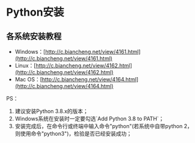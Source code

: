 # Python安装

## 各系统安装教程

* Windows：[http://c.biancheng.net/view/4161.html](http://c.biancheng.net/view/4161.html)
* Linux：[http://c.biancheng.net/view/4162.html](http://c.biancheng.net/view/4162.html)
* Mac OS：[http://c.biancheng.net/view/4164.html](http://c.biancheng.net/view/4164.html)

PS：

1. 建议安装Python 3.8.x的版本；
2. Windows系统在安装时一定要勾选\`Add Python 3.8 to PATH\`；
3. 安装完成后，在命令行或终端中输入命令"python"(若系统中自带python 2，则使用命令"python3")，检验是否已经安装成功；

